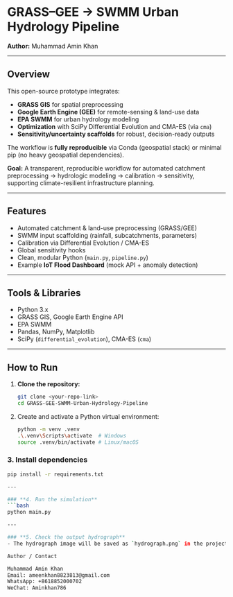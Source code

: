 # GRASS–GEE → SWMM Urban Hydrology Pipeline

**Author:** Muhammad Amin Khan

---

## Overview

This open-source prototype integrates:

- **GRASS GIS** for spatial preprocessing  
- **Google Earth Engine (GEE)** for remote-sensing & land-use data  
- **EPA SWMM** for urban hydrology modeling  
- **Optimization** with SciPy Differential Evolution and CMA-ES (via `cma`)  
- **Sensitivity/uncertainty scaffolds** for robust, decision-ready outputs  

The workflow is **fully reproducible** via Conda (geospatial stack) or minimal pip (no heavy geospatial dependencies).  

**Goal:** A transparent, reproducible workflow for automated catchment preprocessing → hydrologic modeling → calibration → sensitivity, supporting climate-resilient infrastructure planning.

---

## Features

- Automated catchment & land-use preprocessing (GRASS/GEE)  
- SWMM input scaffolding (rainfall, subcatchments, parameters)  
- Calibration via Differential Evolution / CMA-ES  
- Global sensitivity hooks  
- Clean, modular Python (`main.py`, `pipeline.py`)  
- Example **IoT Flood Dashboard** (mock API + anomaly detection)

---

## Tools & Libraries

- Python 3.x  
- GRASS GIS, Google Earth Engine API  
- EPA SWMM  
- Pandas, NumPy, Matplotlib  
- SciPy (`differential_evolution`), CMA-ES (`cma`)  

---

## How to Run

1. **Clone the repository:**
   ```bash
   git clone <your-repo-link>
   cd GRASS-GEE-SWMM-Urban-Hydrology-Pipeline
2. Create and activate a Python virtual environment:
   ```bash
   python -m venv .venv
   .\.venv\Scripts\activate  # Windows
   source .venv/bin/activate # Linux/macOS
### **3. Install dependencies**
   ```bash
   pip install -r requirements.txt

---

### **4. Run the simulation**
   ```bash
   python main.py

---

### **5. Check the output hydrograph**
   - The hydrograph image will be saved as `hydrograph.png` in the project folder.

Author / Contact

Muhammad Amin Khan
Email: ameenkhan8823813@gmail.com
WhatsApp: +8618852000702
WeChat: Aminkhan786
